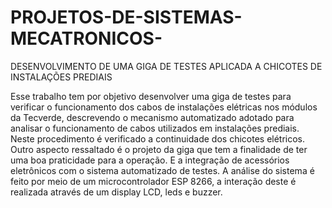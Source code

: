 # PROJETOS-DE-SISTEMAS-MECATRONICOS-
DESENVOLVIMENTO DE UMA GIGA DE TESTES APLICADA A CHICOTES DE INSTALAÇÕES PREDIAIS

Esse trabalho tem por objetivo desenvolver uma giga de testes para verificar o funcionamento dos cabos de instalações elétricas nos módulos da Tecverde, descrevendo o mecanismo automatizado adotado para analisar o funcionamento de cabos utilizados em instalações prediais. Neste procedimento é verificado a continuidade dos chicotes elétricos.  Outro aspecto ressaltado é o projeto da giga que tem a finalidade de ter uma boa praticidade para a operação. E a integração de acessórios eletrônicos com o sistema automatizado de testes. A análise do sistema é feito por meio de um microcontrolador ESP 8266, a interação deste é realizada através de um display LCD, leds e buzzer.
